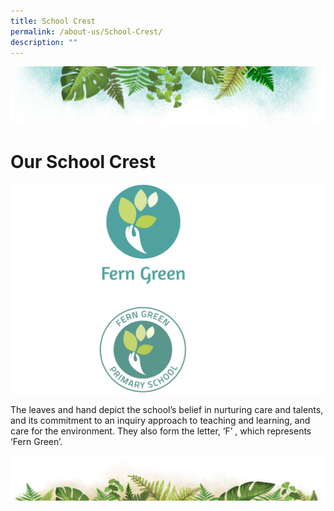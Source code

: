 ```yaml
---
title: School Crest
permalink: /about-us/School-Crest/
description: ""
---
```

![](/images/Banner.png)

# **Our School Crest**

![](/images/Crest2.png)

The leaves and hand depict the school’s belief in nurturing care and talents, and its commitment to an inquiry approach to teaching and learning, and care for the environment. They also form the letter, ‘F’ , which represents ‘Fern Green’.

![](/images/bg-bottom.png)